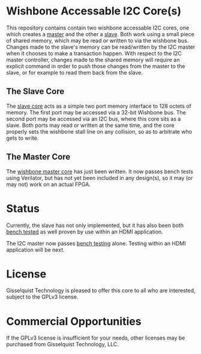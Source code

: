 # Wishbone Accessable I2C Core(s)

This repository contains contain two wishbone accessable I2C cores, one which
creates a [master](rtl/wbi2cmaster.v) and the other a
[slave](rtl/wbi2cslave.v).  Both work using a small piece of shared memory,
which may be read or written to via the wishbone bus.  Changes made to the
slave's memory can be read/written by the I2C master when it chooses to
make a transaction happen.  With respect to the I2C master controller,
changes made to the shared memory will require an explicit command in order to
push those changes from the master to the slave, or for example to read them
back from the slave.

## The Slave Core

The [slave core](rtl/wbi2cslave.v) acts as a simple two port memory interface
to 128 octets of memory.  The first port may be accessed via a 32-bit Wishbone
bus.  The second port may be accessed via an I2C bus, where this core sits as
a slave.  Both ports may read or written at the same time, and the core
properly sets the wishbone stall line on any collision, so as to arbitrate
who gets to write.

## The Master Core

The [wishbone master core](rtl/wbi2cmaster.v) has just been written.  It now
passes bench tests using Verilator, but has not yet been included in any
design(s), so it may (or may not) work on an actual FPGA.

# Status

Currently, the slave has not only implemented, but it has also been both
[bench tested](bench/cpp/wbi2cs_tb.cpp) as well proven by use within an HDMI
application.

The I2C master now passes [bench testing](bench/cpp/wbi2cm_tb.cpp) alone.
Testing within an HDMI application will be next.


# License

Gisselquist Technology is pleased to offer this core to all who are interested,
subject to the GPLv3 license.

# Commercial Opportunities

If the GPLv3 license is insufficient for your needs, other licenses may be
purchased from Gisselquist Technology, LLC.
